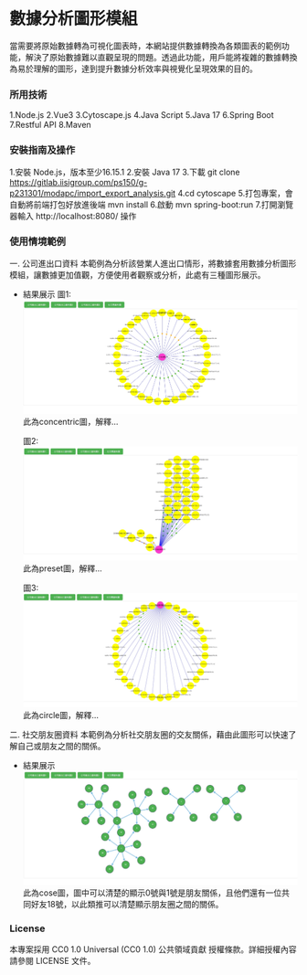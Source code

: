 # 數據分析圖形模組
當需要將原始數據轉為可視化圖表時，本網站提供數據轉換為各類圖表的範例功能，解決了原始數據難以直觀呈現的問題。透過此功能，用戶能將複雜的數據轉換為易於理解的圖形，達到提升數據分析效率與視覺化呈現效果的目的。

### 所用技術
1.Node.js
2.Vue3
3.Cytoscape.js
4.Java Script
5.Java 17
6.Spring Boot
7.Restful API
8.Maven

### 安裝指南及操作
1.安裝 Node.js，版本至少16.15.1
2.安裝 Java 17
3.下載 git clone https://gitlab.iisigroup.com/ps150/g-p231301/modapc/import_export_analysis.git
4.cd cytoscape
5.打包專案，會自動將前端打包好放進後端 mvn install
6.啟動 mvn spring-boot:run
7.打開瀏覽器輸入 http://localhost:8080/ 操作

### 使用情境範例
一. 公司進出口資料
本範例為分析該營業人進出口情形，將數據套用數據分析圖形模組，讓數據更加值觀，方便使用者觀察或分析，此處有三種圖形展示。

* 結果展示
  圖1:
  <img src="images/inout01.jpg" width="500" height="200"/>
  此為concentric圖，解釋...

  圖2:
  <img src="images/inout02.jpg" width="500" height="200"/>
  此為preset圖，解釋...

  圖3:
  <img src="images/inout03.jpg" width="500" height="200"/>
  此為circle圖，解釋...

二. 社交朋友圈資料 
本範例為分析社交朋友圈的交友關係，藉由此圖形可以快速了解自己或朋友之間的關係。

* 結果展示
  <img src="images/social.jpg" width="500" height="200"/>
此為cose圖，圖中可以清楚的顯示0號與1號是朋友關係，且他們還有一位共同好友18號，以此類推可以清楚顯示朋友圈之間的關係。

### License
本專案採用 CC0 1.0 Universal (CC0 1.0) 公共領域貢獻 授權條款。詳細授權內容請參閱 LICENSE 文件。

